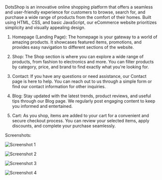 DotsShop is an innovative online shopping platform that offers a seamless and user-friendly experience for customers to browse, search for, and purchase a wide range of products from the comfort of their homes. 
Built using HTML, CSS, and basic JavaScript, our eCommerce website prioritizes simplicity and visually appealing design.

1. Homepage (Landing Page): The homepage is your gateway to a world of amazing products. It showcases featured items, promotions, and provides easy navigation to different sections of the website.

2. Shop: The Shop section is where you can explore a wide range of products, from fashion to electronics and more. You can filter products by category, price, and brand to find exactly what you're looking for.

3. Contact: If you have any questions or need assistance, our Contact page is here to help. You can reach out to us through a simple form or find our contact information for other inquiries.

4. Blog: Stay updated with the latest trends, product reviews, and useful tips through our Blog page. We regularly post engaging content to keep you informed and entertained.

5. Cart: As you shop, items are added to your cart for a convenient and secure checkout process. You can review your selected items, apply discounts, and complete your purchase seamlessly.

Screenshots: 

![Screenshot 1](https://github.com/shubh-vaishnav/DotsShop-eCommerce-project-using-HTML-CSS-and-basic-JavaScript/assets/130170546/b5a67fc3-357c-4bb3-a780-c516c9562fa2)

![Screenshot 2](https://github.com/shubh-vaishnav/DotsShop-eCommerce-project-using-HTML-CSS-and-basic-JavaScript/assets/130170546/ce6acece-c0e6-499a-b027-c9795c89d125)

![Screenshot 3](https://github.com/shubh-vaishnav/DotsShop-eCommerce-project-using-HTML-CSS-and-basic-JavaScript/assets/130170546/28558702-ed09-4808-afd1-918960b177bc)

![Screenshot 4](https://github.com/shubh-vaishnav/DotsShop-eCommerce-project-using-HTML-CSS-and-basic-JavaScript/assets/130170546/994fe271-65ed-4a08-9709-84ea868beb16)


